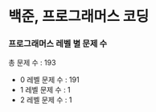 # 백준, 프로그래머스 코딩
### 프로그래머스 레벨 별 문제 수
총 문제 수 : 193
- 0 레벨 문제 수 : 191
- 1 레벨 문제 수 : 1
- 2 레벨 문제 수 : 1

